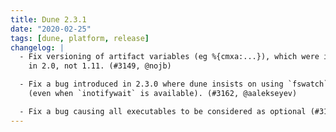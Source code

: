 ```yaml
---
title: Dune 2.3.1
date: "2020-02-25"
tags: [dune, platform, release]
changelog: |
  - Fix versioning of artifact variables (eg %{cmxa:...}), which were introduced
    in 2.0, not 1.11. (#3149, @nojb)

  - Fix a bug introduced in 2.3.0 where dune insists on using `fswatch` on linux
    (even when `inotifywait` is available). (#3162, @aalekseyev)

  - Fix a bug causing all executables to be considered as optional (#3163, @diml)
---
```

